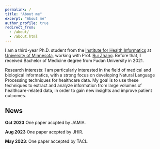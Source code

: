```yaml
---
permalink: /
title: "About me"
excerpt: "About me"
author_profile: true
redirect_from: 
  - /about/
  - /about.html
---
```


I am a third-year Ph.D. student from the [Institute for Health Informatics](https://healthinformatics.umn.edu/) at [University of Minnesota](https://twin-cities.umn.edu/), working with Prof. [Rui Zhang](https://med.umn.edu/bio/rui-zhang). Before that, I received Bachelor of Medicine degree from Fudan University in 2021.

Research interests:
I am particularly interested in the field of medical and biological informatics, with a strong focus on developing Natural Language Processing techniques for healthcare data. My goal is to use these techniques to extract and analyze information from large volumes of healthcare-related data, in order to gain new insights and improve patient outcomes.


News
------
**Oct 2023** One paper accpted by JAMIA.

**Aug 2023** One paper accpted by JHIR.

**May 2023**: One paper accepted by TACL.




